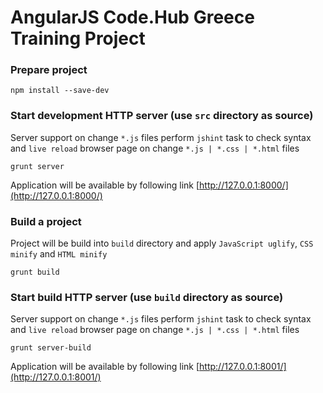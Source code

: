 # AngularJS Code.Hub Greece Training Project

### Prepare project
```
npm install --save-dev
```

### Start development HTTP server (use `src` directory as source)
Server support on change `*.js` files perform `jshint` task to check syntax and `live reload` browser page on change `*.js | *.css | *.html` files
```
grunt server
```
Application will be available by following link [http://127.0.0.1:8000/](http://127.0.0.1:8000/)

### Build a project
Project will be build into `build` directory and apply `JavaScript uglify`, `CSS minify` and `HTML minify`
```
grunt build
```

### Start build HTTP server (use `build` directory as source)
Server support on change `*.js` files perform `jshint` task to check syntax and `live reload` browser page on change `*.js | *.css | *.html` files
```
grunt server-build
```
Application will be available by following link [http://127.0.0.1:8001/](http://127.0.0.1:8001/)
